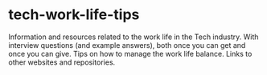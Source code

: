 # tech-work-life-tips
Information and resources related to the work life in the Tech industry. With interview questions (and example answers), both once you can get and once you can give. Tips on how to manage the work life balance. Links to other websites and repositories.
